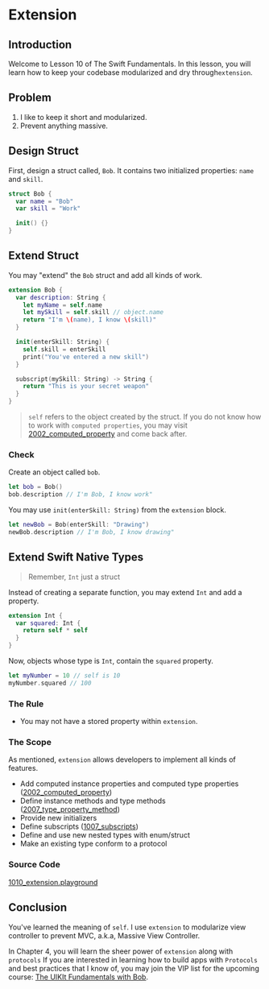 # Extension
## Introduction
Welcome to Lesson 10 of The Swift Fundamentals. In this lesson, you will learn how to keep your codebase modularized and dry through`extension`.

## Problem
1. I like to keep it short and modularized.
2. Prevent anything massive.

## Design Struct
First, design a struct called, `Bob`. It contains two initialized properties: `name` and `skill`.

```swift
struct Bob {
  var name = "Bob"
  var skill = "Work"

  init() {}
}
```

## Extend Struct
You may "extend" the `Bob` struct and add all kinds of work.

```swift
extension Bob {
  var description: String {
    let myName = self.name
    let mySkill = self.skill // object.name
    return "I'm \(name), I know \(skill)"
  }

  init(enterSkill: String) {
    self.skill = enterSkill
    print("You've entered a new skill")
  }

  subscript(mySkill: String) -> String {
    return "This is your secret weapon"
  }
}
```
> `self` refers to the object created by the struct. If you do not know how to work with `computed properties`, you may visit [2002_computed_property] and come back after.

[2002_computed_property]: /course/object-oriented-swift/computed-property.md

### Check
Create an object called `bob`.

```swift
let bob = Bob()
bob.description // I'm Bob, I know work"
```

You may use `init(enterSkill: String)` from the `extension` block.

```swift
let newBob = Bob(enterSkill: "Drawing")
newBob.description // I'm Bob, I know drawing"
```

## Extend Swift Native Types
> Remember, `Int` just a struct


Instead of creating a separate function, you may extend `Int` and add a property.

```swift
extension Int {
  var squared: Int {
    return self * self
  }
}
```

Now, objects whose type is `Int`, contain the `squared` property.

```swift
let myNumber = 10 // self is 10
myNumber.squared // 100
```

### The Rule
 - You may not have a stored property within `extension`.


### The Scope
As mentioned, `extension` allows developers to implement all kinds of features.

 - Add computed instance properties and computed type properties ([2002_computed_property])
 - Define instance methods and type methods ([2007_type_property_method])
 - Provide new initializers
 - Define subscripts ([1007_subscripts])
 - Define and use new nested types with enum/struct
 - Make an existing type conform to a protocol


[1007_subscripts]: /course/swift-fundamentals/subscripts.md
[2002_computed_property]: /course/object-oriented-swift/computed-property.md
[2007_type_property_method]: /course/object-oriented-swift/type-property-method.md


### Source Code
[1010_extension.playground](https://www.dropbox.com/sh/dq1288vcb77fzk6/AADgJhq0idPwIFTOTbysAxW7a?dl=0)

## Conclusion
You've learned the meaning of `self`.  I use `extension` to modularize view controller to prevent MVC, a.k.a, Massive View Controller.

In Chapter 4, you will learn the sheer power of `extension` along with `protocols` If you are interested in learning how to build apps with `Protocols` and best practices that I know of, you may join the VIP list for the upcoming course: [The UIKIt Fundamentals with Bob].

[The UIKIt Fundamentals with Bob]: /ABOUT.md/#course